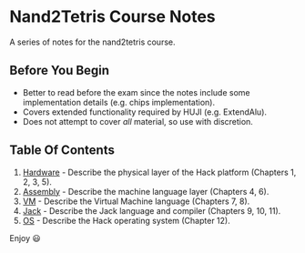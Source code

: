 # Nand2Tetris Course Notes

A series of notes for the nand2tetris course.

## Before You Begin

- Better to read before the exam since the notes include some implementation details (e.g. chips implementation).
- Covers extended functionality required by HUJI (e.g. ExtendAlu).
- Does not attempt to cover *all* material, so use with discretion.

## Table Of Contents

1. [Hardware](Hardware.md) - Describe the physical layer of the Hack platform (Chapters 1, 2, 3, 5).
2. [Assembly](Assembly.md) - Describe the machine language layer (Chapters 4, 6).
3. [VM](VM.md) - Describe the Virtual Machine language (Chapters 7, 8).
4. [Jack](Jack.md) - Describe the Jack language and compiler (Chapters 9, 10, 11).
5. [OS](OS.md) - Describe the Hack operating system (Chapter 12).

Enjoy :smiley:
